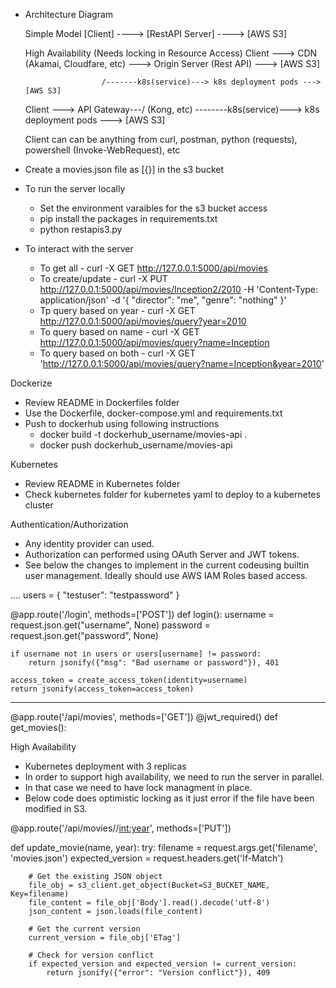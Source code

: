 
* Architecture Diagram

  Simple Model
  [Client] ----> [RestAPI Server] ----> [AWS S3]

  High Availability (Needs locking in Resource Access)
	Client ---> CDN (Akamai, Cloudfare, etc)  ---> Origin Server (Rest API) ---> [AWS S3]

			           /-------k8s(service)---> k8s deployment pods ---> [AWS S3]
	Client ---> API Gateway---/
  		    (Kong, etc)	  \--------k8s(service)---> k8s deployment pods ---> [AWS S3]

	
  Client can can be anything from curl, postman, python (requests), powershell (Invoke-WebRequest), etc
  
* Create a movies.json file as [{}] in the s3 bucket

* To run the server locally
	- Set the environment varaibles for the s3 bucket access
	- pip install the packages in requirements.txt
	- python restapis3.py
	
* To interact with the server
    - To get all - curl -X GET http://127.0.0.1:5000/api/movies
    - To create/update -  curl -X PUT http://127.0.0.1:5000/api/movies/Inception2/2010 -H 'Content-Type: application/json' -d '{ "director": "me", "genre": "nothing" }'
    - Tp query based on year - curl -X GET http://127.0.0.1:5000/api/movies/query?year=2010
	- To query based on name - curl -X GET http://127.0.0.1:5000/api/movies/query?name=Inception
	- To query based on both -  curl -X GET 'http://127.0.0.1:5000/api/movies/query?name=Inception&year=2010'
	
	
Dockerize
- Review README in Dockerfiles folder
- Use the Dockerfile, docker-compose.yml and requirements.txt
- Push to dockerhub using following instructions
	- docker build -t dockerhub_username/movies-api .
	- docker push dockerhub_username/movies-api

Kubernetes
- Review README in Kubernetes folder
- Check kubernetes folder for kubernetes yaml to deploy to a kubernetes cluster

Authentication/Authorization
- Any identity provider can used.
- Authorization can performed using OAuth Server and JWT tokens.
- See below the changes to implement in the current codeusing builtin user management. Ideally should use AWS IAM Roles based access.


....
users = {
    "testuser": "testpassword"
}

@app.route('/login', methods=['POST'])
def login():
    username = request.json.get("username", None)
    password = request.json.get("password", None)
    
    if username not in users or users[username] != password:
        return jsonify({"msg": "Bad username or password"}), 401

    access_token = create_access_token(identity=username)
    return jsonify(access_token=access_token)

---
@app.route('/api/movies', methods=['GET'])
@jwt_required()
def get_movies():


High Availability
- Kubernetes deployment with 3 replicas
- In order to support high availability, we need to run the server in parallel.
- In that case we need to have lock managment in place.
- Below code does optimistic locking as it just error if the file have been modified in S3.

@app.route('/api/movies/<name>/<int:year>', methods=['PUT'])

def update_movie(name, year):
    try:
        filename = request.args.get('filename', 'movies.json')
        expected_version = request.headers.get('If-Match')

        # Get the existing JSON object
        file_obj = s3_client.get_object(Bucket=S3_BUCKET_NAME, Key=filename)
        file_content = file_obj['Body'].read().decode('utf-8')
        json_content = json.loads(file_content)

        # Get the current version
        current_version = file_obj['ETag']

        # Check for version conflict
        if expected_version and expected_version != current_version:
            return jsonify({"error": "Version conflict"}), 409
